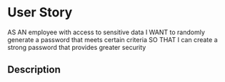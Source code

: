 # User Story
AS AN employee with access to sensitive data
I WANT to randomly generate a password that meets certain criteria
SO THAT I can create a strong password that provides greater security
## Description
